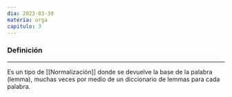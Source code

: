 ```yaml
---
dia: 2023-03-30
materia: orga
capitulo: 3
---
```

### Definición
---
Es un tipo de [[Normalización]] donde se devuelve la base de la palabra (lemma), muchas veces por medio de un diccionario de lemmas para cada palabra.